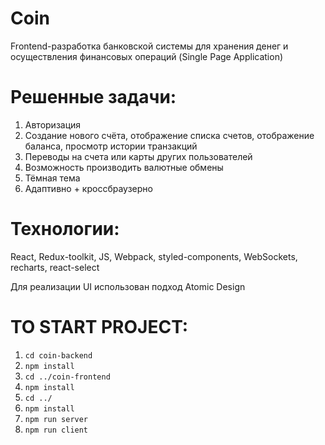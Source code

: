 
# **Coin** 

Frontend-разработка банковской системы для хранения денег и
осуществления финансовых операций (Single Page Application)

# **Решенные задачи:**
1) Авторизация
2) Создание нового счёта, отображение списка счетов, отображение
баланса, просмотр истории транзакций
3) Переводы на счета или карты других пользователей
4) Возможность производить валютные обмены
5) Тёмная тема
6) Адаптивно + кроссбраузерно

# **Технологии:** 
React, Redux-toolkit, JS, Webpack, styled-components, WebSockets, recharts, react-select 

Для реализации UI использован подход Atomic Design

# **TO START PROJECT:**
1. `cd coin-backend`
2. `npm install`
3. `cd ../coin-frontend`
4. `npm install`
5. `cd ../`
6. `npm install`
7. `npm run server`
8. `npm run client`
